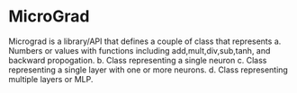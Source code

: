 # MicroGrad

Micrograd is a library/API that defines a couple of class that represents
a. Numbers or values with functions including add,mult,div,sub,tanh, and backward propogation.
b. Class representing a single neuron
c. Class representing a single layer with one or more neurons.
d. Class representing multiple layers or MLP.
